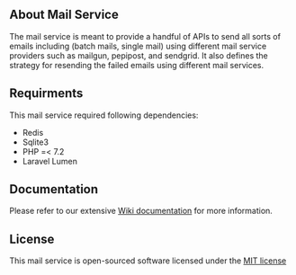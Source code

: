 ## About Mail Service

The mail service is meant to provide a handful of APIs to send all sorts of emails including (batch mails, single mail) using different mail service providers such as mailgun, pepipost, and sendgrid. It also defines the strategy for resending the failed emails using different mail services.

## Requirments

This mail service required following dependencies:

- Redis
- Sqlite3
- PHP =< 7.2
- Laravel Lumen

## Documentation

Please refer to our extensive [Wiki documentation](https://github.com/AhmadWaleed/mailservice/wiki) for more information.

## License

This mail service is open-sourced software licensed under the [MIT license](https://opensource.org/licenses/MIT)
